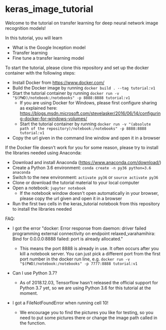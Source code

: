 # keras_image_tutorial
Welcome to the tutorial on transfer learning for deep neural network image recognition models!

In this tutorial, you will learn
* What is the Google Inception model
* Transfer learning
* Fine tune a transfer learning model

To start the tutorial, please clone this repository and set up the docker container with the following steps:
* Install Docker from https://www.docker.com/
* Build the Docker image by running `docker build . --tag tutorial:v1`
* Start the tutorial container by running `docker run -v "$(PWD)/notebook:/notebooks" -p 8888:8888 tutorial:v1`
	* If you are using Docker for Windows, please first configure sharing as explained here: https://blogs.msdn.microsoft.com/stevelasker/2016/06/14/configuring-docker-for-windows-volumes/
	* Start the tutorial container by running `docker run -v "(absolute path of the repository)/notebook:/notebooks" -p 8888:8888 tutorial:v1`
* Copy the url given in the command line window and open it in a browser

If the Docker file doesn't work for you for some reason, please try to install the libraries needed using Anaconda:
* Download and install Anaconda (https://www.anaconda.com/download/)
* Create a Python 3.6 environment: `conda create -n py36 python=3.6 anaconda`
* Switch to the new environment: `activate py36` or `source activate py36`
* Clone or download the tutorial material to your local computer
* Open a notebook: `jupyter notebook`
	* If the notebook window doesn't open automatically in your browser, please copy the url given and open it in a browser
* Run the first two cells in the keras_tutorial notebook from this repository to install the libraries needed

FAQ:
* I got the error "docker: Error response from daemon: driver failed programming external connectivity on endpoint relaxed_varahamihira: Bind for 0.0.0.0:8888 failed: port is already allocated."
	* This means the port 8888 is already in use. It often occurs after you kill a notebook server. You can just pick a different port from the first port number in the docker run line, e.g. `docker run -v "$(PWD)/notebook:/notebooks" -p 7777:8888 tutorial:v1`

* Can I use Python 3.7?
	* As of 2018.12.03, Tensorflow hasn't released the official support for Python 3.7 yet, so we are using Python 3.6 for this tutorial at the moment.

* I got a FileNotFoundError when running cell 10!
	* We encourage you to find the pictures you like for testing, so you need to put some pictures there or change the image path called in the function.

 

